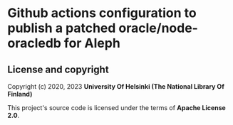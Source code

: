 # Github actions configuration to publish a patched oracle/node-oracledb for Aleph

## License and copyright

Copyright (c) 2020, 2023 **University Of Helsinki (The National Library Of Finland)**

This project's source code is licensed under the terms of  **Apache License 2.0**.
